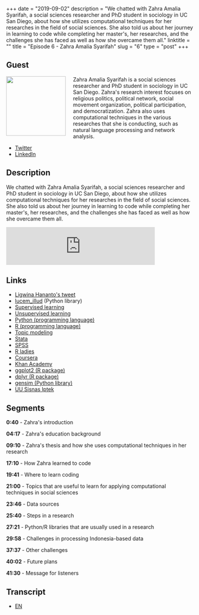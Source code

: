 +++
date = "2019-09-02"
description = "We chatted with Zahra Amalia Syarifah, a social sciences researcher and PhD student in sociology in UC San Diego, about how she utilizes computational techniques for her researches in the field of social sciences. She also told us about her journey in learning to code while completing her master's, her researches, and the challenges she has faced as well as how she overcame them all."
linktitle = ""
title = "Episode 6 - Zahra Amalia Syarifah"
slug = "6"
type = "post"
+++

## Guest

<img style="float: left; width: 160px; margin-right: 20px;" src="/img/ep6.jpeg">

Zahra Amalia Syarifah is a social sciences researcher and PhD student in sociology in UC San Diego. Zahra's research interest focuses on religious politics, political network, social movement organization, political participation, and democratization. Zahra also uses computational techniques in the various researches that she is conducting, such as natural language processing and network analysis.

- [Twitter](https://twitter.com/zahraamalias/)
- [LinkedIn](https://www.linkedin.com/in/zahraamalias/)

## Description

We chatted with Zahra Amalia Syarifah, a social sciences researcher and PhD student in sociology in UC San Diego, about how she utilizes computational techniques for her researches in the field of social sciences. She also told us about her journey in learning to code while completing her master's, her researches, and the challenges she has faced as well as how she overcame them all.

<iframe src="https://anchor.fm/kartini-teknologi/embed/episodes/Episode-6---Persinggungan-antara-teknologi-dan-ilmu-sosial-bersama-Zahra-Amalia-e56p3m" height="102px" width="400px" frameborder="0" scrolling="no"></iframe>

## Links

- [Ligwina Hananto's tweet](https://twitter.com/mrshananto/status/1158524413366562817)
- [lucem_illud](https://github.com/Computational-Content-Analysis-2018/lucem_illud) (Python library)
- [Supervised learning](https://en.wikipedia.org)
- [Unsupervised learning](https://en.wikipedia.org)
- [Python (programming language)](https://www.python.org)
- [R (programming language)](https://www.r-project.org)
- [Topic modeling](https://en.wikipedia.org/wiki/Topic_model)
- [Stata](https://www.stata.com)
- [SPSS](https://www.ibm.com/products/spss-statistics)
- [R ladies](https://rladies.org)
- [Coursera](https://www.coursera.org)
- [Khan Academy](https://www.khanacademy.org)
- [ggplot2 (R package)](https://ggplot2.tidyverse.org)
- [dplyr (R package)](https://dplyr.tidyverse.org)
- [gensim (Python library)](https://pypi.org)
- [UU Sisnas Iptek](https://tekno.tempo.co/read/1225524/uu-sisnas-iptek-aipi-sayangkan-ketentuan-pidana-peneliti-asing)

## Segments

**0:40** - Zahra's introduction

**04:17** - Zahra's education background

**09:10** - Zahra's thesis and how she uses computational techniques in her research

**17:10** - How Zahra learned to code

**19:41** - Where to learn coding

**21:00** - Topics that are useful to learn for applying computational techniques in social sciences

**23:46** - Data sources

**25:40** - Steps in a research

**27:21** - Python/R libraries that are usually used in a research

**29:58** - Challenges in processing Indonesia-based data

**37:37** - Other challenges

**40:02** - Future plans

**41:30** - Message for listeners

## Transcript

- [EN](transcript)
